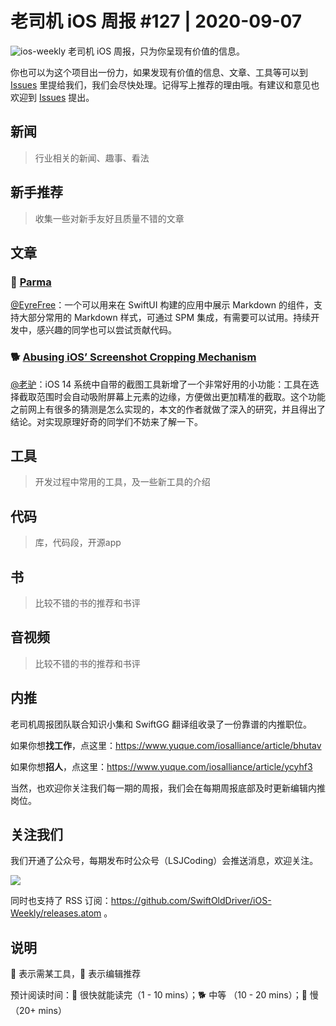 # 老司机 iOS 周报 #127 | 2020-09-07

![ios-weekly](https://github.com/SwiftOldDriver/iOS-Weekly/blob/master/assets/ios-weekly.png?raw=true)
老司机 iOS 周报，只为你呈现有价值的信息。

你也可以为这个项目出一份力，如果发现有价值的信息、文章、工具等可以到 [Issues](https://github.com/SwiftOldDriver/iOS-Weekly/issues) 里提给我们，我们会尽快处理。记得写上推荐的理由哦。有建议和意见也欢迎到 [Issues](https://github.com/SwiftOldDriver/iOS-Weekly/issues) 提出。

## 新闻

> 行业相关的新闻、趣事、看法

## 新手推荐

> 收集一些对新手友好且质量不错的文章

## 文章

### 🐎 [Parma](https://github.com/dasautoooo/Parma)

[@EyreFree](https://github.com/EyreFree)：一个可以用来在 SwiftUI 构建的应用中展示 Markdown 的组件，支持大部分常用的 Markdown 样式，可通过 SPM 集成，有需要可以试用。持续开发中，感兴趣的同学也可以尝试贡献代码。

### 🐕 [Abusing iOS’ Screenshot Cropping Mechanism](https://bryce.co/screenshot-cropping/)

[@老驴](https://www.weibo.com/6090610445)：iOS 14 系统中自带的截图工具新增了一个非常好用的小功能：工具在选择截取范围时会自动吸附屏幕上元素的边缘，方便做出更加精准的截取。这个功能之前网上有很多的猜测是怎么实现的，本文的作者就做了深入的研究，并且得出了结论。对实现原理好奇的同学们不妨来了解一下。

## 工具

> 开发过程中常用的工具，及一些新工具的介绍

## 代码

> 库，代码段，开源app

## 书

> 比较不错的书的推荐和书评

## 音视频

> 比较不错的书的推荐和书评

## 内推

老司机周报团队联合知识小集和 SwiftGG 翻译组收录了一份靠谱的内推职位。

如果你想**找工作**，点这里：https://www.yuque.com/iosalliance/article/bhutav

如果你想**招人**，点这里：https://www.yuque.com/iosalliance/article/ycyhf3

当然，也欢迎你关注我们每一期的周报，我们会在每期周报底部及时更新编辑内推岗位。

## 关注我们

我们开通了公众号，每期发布时公众号（LSJCoding）会推送消息，欢迎关注。

![](https://github.com/SwiftOldDriver/iOS-Weekly/blob/master/assets/qrcode_for_wechat.jpg?raw=true)

同时也支持了 RSS 订阅：https://github.com/SwiftOldDriver/iOS-Weekly/releases.atom 。

## 说明

🚧 表示需某工具，🌟 表示编辑推荐

预计阅读时间：🐎 很快就能读完（1 - 10 mins）；🐕 中等 （10 - 20 mins）；🐢 慢（20+ mins）
